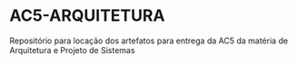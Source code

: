 # AC5-ARQUITETURA
Repositório para locação dos artefatos para entrega da AC5 da matéria de Arquitetura e Projeto de Sistemas
